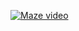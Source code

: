 
[![Maze video](https://www.shutterstock.com/image-illustration/dark-maze-top-view-elegant-600nw-1896670216.jpg)](https://www.youtube.com/watch?v=X7q_UV5dJN8 "Maze")

